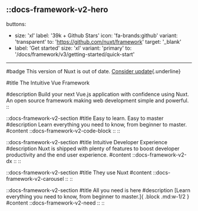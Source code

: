 ::docs-framework-v2-hero
---
buttons:
 - size: 'xl'
   label: '39k + Github Stars'
   icon: 'fa-brands:github'
   variant: 'transparent'
   to: 'https://github.com/nuxt/framework'
   target: '_blank'
 - label: 'Get started'
   size: 'xl'
   variant: 'primary'
   to: '/docs/framework/v3/getting-started/quick-start'
---

#badge
This version of Nuxt is out of date. [Consider update](https://github.com/nuxt){.underline}

#title
The Intuitive Vue Framework

#description
Build your next Vue.js application with confidence using Nuxt. An open source framework making web development simple and powerful.
::

::docs-framework-v2-section
#title
Easy to learn. Easy to master
#description
Learn everything you need to know, from beginner to master.
#content
  ::docs-framework-v2-code-block
  ::
::

::docs-framework-v2-section
#title
Intuitive Developer Experience
#description
Nuxt is shipped with plenty of features to boost developer productivity and the end user experience.
#content
  ::docs-framework-v2-dx
  ::
::

::docs-framework-v2-section
#title
They use Nuxt
#content
  ::docs-framework-v2-carousel
  ::
::

::docs-framework-v2-section
#title
All you need is here
#description
[Learn everything you need to know, from beginner to master.]{ .block .md:w-1/2 }
#content
  ::docs-framework-v2-need
  ::
::

